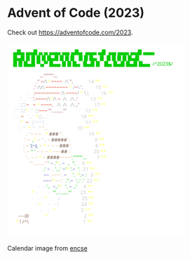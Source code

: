 # Advent of Code (2023)

Check out https://adventofcode.com/2023.

<a href="https://adventofcode.com/2023"><img src="calendar-2023.svg" width="80%" /></a>

Calendar image from [encse](https://github.com/encse/adventofcode/tree/master/2023)